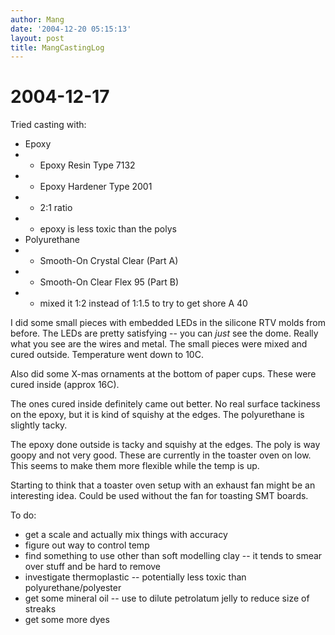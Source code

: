 ```yaml
---
author: Mang
date: '2004-12-20 05:15:13'
layout: post
title: MangCastingLog
---
```


# 2004-12-17

Tried casting with:

* Epoxy
* * Epoxy Resin Type 7132
* * Epoxy Hardener Type 2001
* * 2:1 ratio
* * epoxy is less toxic than the polys
* Polyurethane
* * Smooth-On Crystal Clear (Part A)
* * Smooth-On Clear Flex 95 (Part B)
* * mixed it 1:2 instead of 1:1.5 to try to get shore A 40

I did some small pieces with embedded LEDs in the silicone RTV molds from before.  The LEDs are pretty satisfying -- you can *just* see the dome.  Really what you see are the wires and metal.  The small pieces were mixed and cured outside.  Temperature went down to 10C.

Also did some X-mas ornaments at the bottom of paper cups.  These were cured inside (approx 16C).

The ones cured inside definitely came out better.  No real surface tackiness on the epoxy, but it is kind of squishy at the edges.  The polyurethane is slightly tacky.

The epoxy done outside is tacky and squishy at the edges. The poly is way goopy and not very good.  These are currently in the toaster oven on low.  This seems to make them more flexible while the temp is up.

Starting to think that a toaster oven setup with an exhaust fan might be an interesting idea.  Could be used without the fan for toasting SMT boards.

To do:

* get a scale and actually mix things with accuracy
* figure out way to control temp
* find something to use other than soft modelling clay -- it tends to smear over stuff and be hard to remove
* investigate thermoplastic -- potentially less toxic than polyurethane/polyester
* get some mineral oil -- use to dilute petrolatum jelly to reduce size of streaks
* get some more dyes
